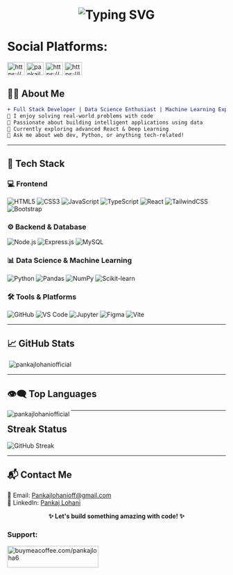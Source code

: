 <h1 align="center">
  <img 
    src="https://readme-typing-svg.herokuapp.com?font=Fira+Code&weight=700&size=22&duration=3000&pause=1000&center=true&vCenter=true&color=00FFFF&width=600&lines=Hi+there+👋+I'm+Pankaj+Lohani;Full+Stack+Web+Developer+💻;Data+Science+%7C+ML+Explorer+📊+🤖;Welcome+to+my+GitHub+Profile!" 
    alt="Typing SVG" 
  />
</h1>


# Social Platforms:
<p align="left">
<a href="https://www.instagram.com/pankajlohani_2020/" target="blank"><img align="center" src="https://raw.githubusercontent.com/rahuldkjain/github-profile-readme-generator/master/src/images/icons/Social/instagram.svg" alt="https://www.instagram.com/pankajlohani_2020/" height="30" width="40" /></a>
<a href="https://www.hackerrank.com/pankajlohani2016" target="blank"><img align="center" src="https://raw.githubusercontent.com/rahuldkjain/github-profile-readme-generator/master/src/images/icons/Social/hackerrank.svg" alt="pankajlohani2016" height="30" width="40" /></a>
<a href="https://codeforces.com/profile/pankajlohaniofficial" target="_blank"><img align="center" src="https://raw.githubusercontent.com/rahuldkjain/github-profile-readme-generator/master/src/images/icons/Social/codeforces.svg" alt="https://codeforces.com/profile/pankajlohaniofficial" height="30" width="40" /></a>
<a href="https://leetcode.com/u/Pankaj_Lohani3/" target="blank"><img align="center" src="https://raw.githubusercontent.com/rahuldkjain/github-profile-readme-generator/master/src/images/icons/Social/leet-code.svg" alt="https://leetcode.com/u/pankaj_lohani3/" height="30" width="40" /></a>
</p>

## 🧑‍💻 About Me
```diff
+ Full Stack Developer | Data Science Enthusiast | Machine Learning Explorer
🎯 I enjoy solving real-world problems with code
🧠 Passionate about building intelligent applications using data
🌱 Currently exploring advanced React & Deep Learning
💬 Ask me about web dev, Python, or anything tech-related!
```

---

## 🚀 Tech Stack

### 💻 Frontend
![HTML5](https://img.shields.io/badge/HTML5-%23000?style=for-the-badge&logo=html5&logoColor=E34F26)
![CSS3](https://img.shields.io/badge/CSS3-%23000?style=for-the-badge&logo=css3&logoColor=1572B6)
![JavaScript](https://img.shields.io/badge/JavaScript-%23000?style=for-the-badge&logo=javascript&logoColor=F7DF1E)
![TypeScript](https://img.shields.io/badge/TypeScript-%23000?style=for-the-badge&logo=typescript&logoColor=3178C6)
![React](https://img.shields.io/badge/React-%23000?style=for-the-badge&logo=react&logoColor=61DAFB)
![TailwindCSS](https://img.shields.io/badge/TailwindCSS-%23000?style=for-the-badge&logo=tailwind-css&logoColor=38B2AC)
![Bootstrap](https://img.shields.io/badge/Bootstrap-%23000?style=for-the-badge&logo=bootstrap&logoColor=7952B3)



### ⚙️ Backend & Database
![Node.js](https://img.shields.io/badge/Node.js-%23000?style=for-the-badge&logo=node.js&logoColor=339933)
![Express.js](https://img.shields.io/badge/Express.js-%23000?style=for-the-badge&logo=express&logoColor=white)
![MySQL](https://img.shields.io/badge/MySQL-%23000?style=for-the-badge&logo=mysql&logoColor=4479A1)


### 📊 Data Science & Machine Learning
![Python](https://img.shields.io/badge/Python-%23000?style=for-the-badge&logo=python&logoColor=3776AB)
![Pandas](https://img.shields.io/badge/Pandas-%23000?style=for-the-badge&logo=pandas&logoColor=150458)
![NumPy](https://img.shields.io/badge/NumPy-%23000?style=for-the-badge&logo=numpy&logoColor=013243)
![Scikit-learn](https://img.shields.io/badge/Scikit--Learn-%23000?style=for-the-badge&logo=scikit-learn&logoColor=F7931E)



### 🛠️ Tools & Platforms
![GitHub](https://img.shields.io/badge/GitHub-%23000?style=for-the-badge&logo=github&logoColor=white)
![VS Code](https://img.shields.io/badge/VS%20Code-%23000?style=for-the-badge&logo=visualstudiocode&logoColor=007ACC)
![Jupyter](https://img.shields.io/badge/Jupyter-%23000?style=for-the-badge&logo=jupyter&logoColor=F37626)
![Figma](https://img.shields.io/badge/Figma-%23000?style=for-the-badge&logo=figma&logoColor=white)
![Vite](https://img.shields.io/badge/Vite-%23000?style=for-the-badge&logo=vite&logoColor=646CFF)


---

## 📈 GitHub Stats
<p>&nbsp;<img align="center" src="https://github-readme-stats.vercel.app/api?username=pankajlohaniofficial&show_icons=true&theme=dark&title_color=ffd700&text_color=eaeaea&bg_color=0d1117&hide_border=true&locale=en" alt="pankajlohaniofficial" /></p>


---

## 👁️‍🗨️ Top Languages
<p><img align="left" src="https://github-readme-stats.vercel.app/api/top-langs?username=pankajlohaniofficial&show_icons=true&theme=dark&title_color=d7d700&text_color=eaeaea&bg_color=0d1117&hide_border=true&locale=en&layout=compact" alt="pankajlohaniofficial" /></p>

---

## Streak Status
![GitHub Streak](https://github-readme-streak-stats.herokuapp.com/?user=USERNAME)



---

## 📬 Contact Me
📧 Email: Pankajlohanioff@gmail.com  
💼 LinkedIn: [Pankaj Lohani](https://www.linkedin.com/in/pankaj-lohani-3454aa247/)

<div align="center"> <strong>✨ Let's build something amazing with code! ✨</strong> </div>

<h3 align="left">Support:</h3>
<p><a href="https://buymeacoffee.com/pankajloha6"> <img align="left" src="https://cdn.buymeacoffee.com/buttons/v2/default-yellow.png" height="50" width="210" alt="buymeacoffee.com/pankajloha6" /></a></p><br><br>
